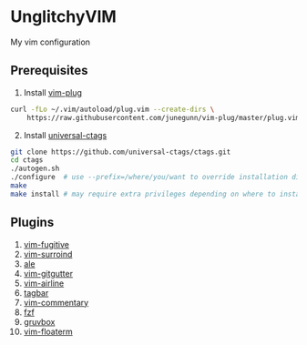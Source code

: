 # UnglitchyVIM

My vim configuration

## Prerequisites

1. Install [vim-plug](https://github.com/junegunn/vim-plug)

```bash
curl -fLo ~/.vim/autoload/plug.vim --create-dirs \
    https://raw.githubusercontent.com/junegunn/vim-plug/master/plug.vim
```

2. Install [universal-ctags](https://github.com/universal-ctags/ctags)

```bash
git clone https://github.com/universal-ctags/ctags.git
cd ctags
./autogen.sh
./configure  # use --prefix=/where/you/want to override installation directory, defaults to /usr/local
make
make install # may require extra privileges depending on where to install
```

## Plugins

1. [vim-fugitive](https://github.com/tpope/vim-fugitive)
2. [vim-surroind](https://github.com/tpope/vim-surround)
3. [ale](https://github.com/dense-analysis/ale)
4. [vim-gitgutter](https://github.com/airblade/vim-gitgutter)
5. [vim-airline](https://github.com/vim-airline/vim-airline)
6. [tagbar](https://github.com/preservim/tagbar)
7. [vim-commentary](https://github.com/tpope/vim-commentary)
8. [fzf](https://github.com/junegunn/fzf)
9. [gruvbox](https://github.com/morhetz/gruvbox)
10. [vim-floaterm](https://github.com/voldikss/vim-floaterm)
